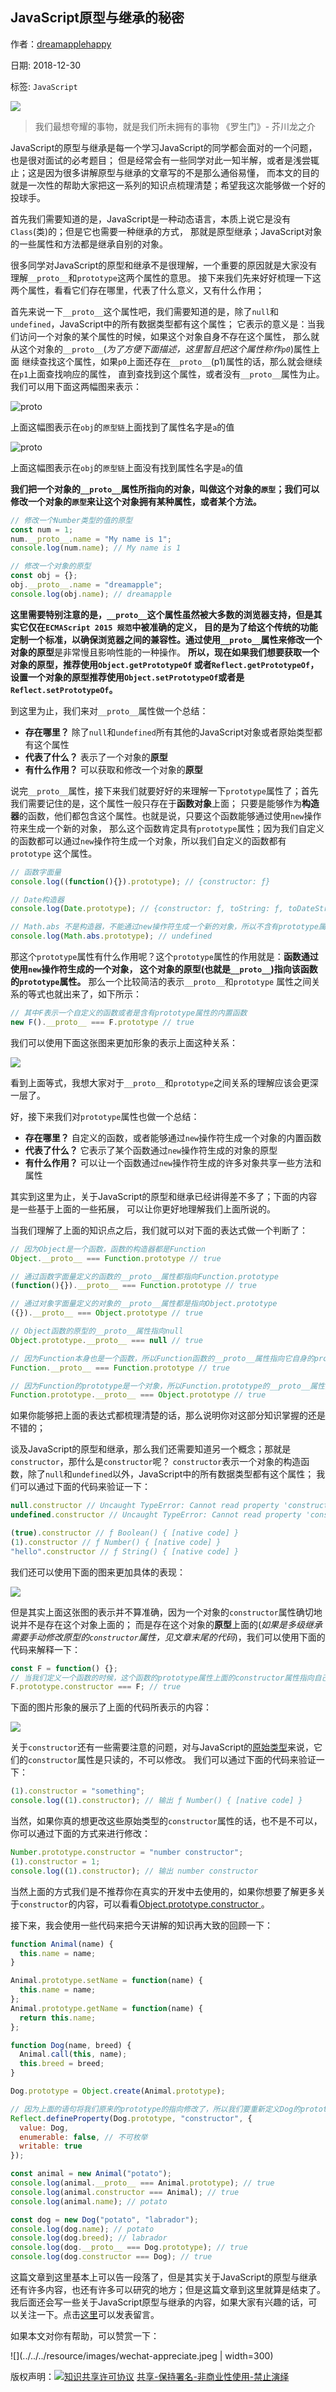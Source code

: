 ## JavaScript原型与继承的秘密

作者：[dreamapplehappy](https://github.com/dreamapplehappy)

日期: 2018-12-30

标签: `JavaScript`

![](https://img.shields.io/github/issues/detail/comments/dreamapplehappy/blog/3.svg)

> 我们最想夸耀的事物，就是我们所未拥有的事物
《罗生门》- 芥川龙之介

JavaScript的原型与继承是每一个学习JavaScript的同学都会面对的一个问题，也是很对面试的必考题目；
但是经常会有一些同学对此一知半解，或者是浅尝辄止；这是因为很多讲解原型与继承的文章写的不是那么通俗易懂，
而本文的目的就是一次性的帮助大家把这一系列的知识点梳理清楚；希望我这次能够做一个好的投球手。

首先我们需要知道的是，JavaScript是一种动态语言，本质上说它是没有`Class`(类)的；但是它也需要一种继承的方式，
那就是原型继承；JavaScript对象的一些属性和方法都是继承自别的对象。

很多同学对JavaScript的原型和继承不是很理解，一个重要的原因就是大家没有理解`__proto__`和`prototype`这两个属性的意思。
接下来我们先来好好梳理一下这两个属性，看看它们存在哪里，代表了什么意义，又有什么作用；

首先来说一下`__proto__`这个属性吧，我们需要知道的是，除了`null`和`undefined`，JavaScript中的所有数据类型都有这个属性；
它表示的意义是：当我们访问一个对象的某个属性的时候，如果这个对象自身不存在这个属性，
那么就从这个对象的`__proto__`(*为了方便下面描述，这里暂且把这个属性称作`p0`*)属性上面
继续查找这个属性，如果`p0`上面还存在`__proto__`(p1)属性的话，那么就会继续在`p1`上面查找响应的属性，
直到查找到这个属性，或者没有`__proto__`属性为止。我们可以用下面这两幅图来表示：

![__proto__](./images/1.png)

上面这幅图表示在`obj`的`原型链`上面找到了属性名字是`a`的值

![__proto__](./images/2.png)

上面这幅图表示在`obj`的`原型链`上面没有找到属性名字是`a`的值

**我们把一个对象的`__proto__`属性所指向的对象，叫做这个对象的`原型`；我们可以修改一个对象的`原型`来让这个对象拥有某种属性，或者某个方法。**
```javascript
// 修改一个Number类型的值的原型
const num = 1;
num.__proto__.name = "My name is 1";
console.log(num.name); // My name is 1

// 修改一个对象的原型
const obj = {};
obj.__proto__.name = "dreamapple";
console.log(obj.name); // dreamapple
```

**这里需要特别注意的是，`__proto__`这个属性虽然被大多数的浏览器支持，但是其实它仅在`ECMAScript 2015 规范`中被准确的定义，
目的是为了给这个传统的功能定制一个标准，以确保浏览器之间的兼容性。**通过使用`__proto__`属性来修改一个对象的**原型**是非常慢且影响性能的一种操作。
**所以，现在如果我们想要获取一个对象的原型，推荐使用`Object.getPrototypeOf`
或者`Reflect.getPrototypeOf`，设置一个对象的原型推荐使用`Object.setPrototypeOf`或者是`Reflect.setPrototypeOf`。**

到这里为止，我们来对`__proto__`属性做一个总结：
+ **存在哪里？** 除了`null`和`undefined`所有其他的JavaScript对象或者原始类型都有这个属性
+ **代表了什么？** 表示了一个对象的**原型**
+ **有什么作用？** 可以获取和修改一个对象的**原型**

说完`__proto__`属性，接下来我们就要好好的来理解一下`prototype`属性了；首先我们需要记住的是，这个属性一般只存在于**函数对象**上面；
只要是能够作为**构造器**的函数，他们都包含这个属性。也就是说，只要这个函数能够通过使用`new`操作符来生成一个新的对象，
那么这个函数肯定具有`prototype`属性；因为我们自定义的函数都可以通过`new`操作符生成一个对象，所以我们自定义的函数都有`prototype`
这个属性。

```javascript
// 函数字面量
console.log((function(){}).prototype); // {constructor: ƒ}

// Date构造器
console.log(Date.prototype); // {constructor: ƒ, toString: ƒ, toDateString: ƒ, toTimeString: ƒ, toISOString: ƒ, …}

// Math.abs 不是构造器，不能通过new操作符生成一个新的对象，所以不含有prototype属性
console.log(Math.abs.prototype); // undefined
```

那这个`prototype`属性有什么作用呢？这个`prototype`属性的作用就是：**函数通过使用`new`操作符生成的一个对象，
这个对象的原型(也就是`__proto__`)指向该函数的`prototype`属性。** 那么一个比较简洁的表示`__proto__`和`prototype`
属性之间关系的等式也就出来了，如下所示：

```javascript
// 其中F表示一个自定义的函数或者是含有prototype属性的内置函数
new F().__proto__ === F.prototype // true
```

我们可以使用下面这张图来更加形象的表示上面这种关系：

![](./images/3.png)

看到上面等式，我想大家对于`__proto__`和`prototype`之间关系的理解应该会更深一层了。

好，接下来我们对`prototype`属性也做一个总结：
+ **存在哪里？** 自定义的函数，或者能够通过`new`操作符生成一个对象的内置函数
+ **代表了什么？** 它表示了某个函数通过`new`操作符生成的对象的原型
+ **有什么作用？** 可以让一个函数通过`new`操作符生成的许多对象共享一些方法和属性

其实到这里为止，关于JavaScript的原型和继承已经讲得差不多了；下面的内容是一些基于上面的一些拓展，
可以让你更好地理解我们上面所说的。

当我们理解了上面的知识点之后，我们就可以对下面的表达式做一个判断了：
```javascript
// 因为Object是一个函数，函数的构造器都是Function
Object.__proto__ === Function.prototype // true

// 通过函数字面量定义的函数的__proto__属性都指向Function.prototype
(function(){}).__proto__ === Function.prototype // true

// 通过对象字面量定义的对象的__proto__属性都是指向Object.prototype
({}).__proto__ === Object.prototype // true

// Object函数的原型的__proto__属性指向null
Object.prototype.__proto__ === null // true

// 因为Function本身也是一个函数，所以Function函数的__proto__属性指向它自身的prototype
Function.__proto__ === Function.prototype // true

// 因为Function的prototype是一个对象，所以Function.prototype的__proto__属性指向Object.prototype
Function.prototype.__proto__ === Object.prototype // true
```

如果你能够把上面的表达式都梳理清楚的话，那么说明你对这部分知识掌握的还是不错的；

谈及JavaScript的原型和继承，那么我们还需要知道另一个概念；那就是`constructor`，那什么是`constructor`呢？
`constructor`表示一个对象的构造函数，除了`null`和`undefined`以外，JavaScript中的所有数据类型都有这个属性；
我们可以通过下面的代码来验证一下：
```javascript
null.constructor // Uncaught TypeError: Cannot read property 'constructor' of null ...
undefined.constructor // Uncaught TypeError: Cannot read property 'constructor' of undefined ...

(true).constructor // ƒ Boolean() { [native code] }
(1).constructor // ƒ Number() { [native code] }
"hello".constructor // ƒ String() { [native code] }
```

我们还可以使用下面的图来更加具体的表现：

![](./images/4.png)

但是其实上面这张图的表示并不算准确，因为一个对象的`constructor`属性确切地说并不是存在这个对象上面的；
而是存在这个对象的**原型**上面的(*如果是多级继承需要手动修改原型的`constructor`属性，见文章末尾的代码*)，我们可以使用下面的代码来解释一下：
```javascript
const F = function() {};
// 当我们定义一个函数的时候，这个函数的prototype属性上面的constructor属性指向自己本身
F.prototype.constructor === F; // true
```

下面的图片形象的展示了上面的代码所表示的内容：

![](./images/5.png)

关于`constructor`还有一些需要注意的问题，对与JavaScript的[原始类型](https://developer.mozilla.org/en-US/docs/Glossary/Primitive)来说，它们的`constructor`属性是只读的，不可以修改。
我们可以通过下面的代码来验证一下：
```javascript
(1).constructor = "something";
console.log((1).constructor); // 输出 ƒ Number() { [native code] }
```

当然，如果你真的想更改这些原始类型的`constructor`属性的话，也不是不可以，你可以通过下面的方式来进行修改：
```javascript
Number.prototype.constructor = "number constructor";
(1).constructor = 1;
console.log((1).constructor); // 输出 number constructor
```
当然上面的方式我们是不推荐你在真实的开发中去使用的，如果你想要了解更多关于`constructor`的内容，可以看看[Object.prototype.constructor
](https://developer.mozilla.org/en-US/docs/Web/JavaScript/Reference/Global_Objects/Object/constructor)。

接下来，我会使用一些代码来把今天讲解的知识再大致的回顾一下：
```javascript
function Animal(name) {
  this.name = name;
}

Animal.prototype.setName = function(name) {
  this.name = name;
};
Animal.prototype.getName = function(name) {
  return this.name;
};

function Dog(name, breed) {
  Animal.call(this, name);
  this.breed = breed;
}

Dog.prototype = Object.create(Animal.prototype);

// 因为上面的语句将我们原来的prototype的指向修改了，所以我们要重新定义Dog的prototype属性的constructor属性
Reflect.defineProperty(Dog.prototype, "constructor", {
  value: Dog,
  enumerable: false, // 不可枚举
  writable: true
});

const animal = new Animal("potato");
console.log(animal.__proto__ === Animal.prototype); // true
console.log(animal.constructor === Animal); // true
console.log(animal.name); // potato

const dog = new Dog("potato", "labrador");
console.log(dog.name); // potato
console.log(dog.breed); // labrador
console.log(dog.__proto__ === Dog.prototype); // true
console.log(dog.constructor === Dog); // true
```

这篇文章到这里基本上可以告一段落了，但是其实关于JavaScript的原型与继承还有许多内容，也还有许多可以研究的地方；但是这篇文章到这里就算是结束了。
我后面还会写一些关于JavaScript原型与继承的内容，如果大家有兴趣的话，可以关注一下。点击[这里](https://github.com/dreamapplehappy/blog/issues/3)可以发表留言。

如果本文对你有帮助，可以赞赏一下：

![](../../../resource/images/wechat-appreciate.jpeg | width=300)

版权声明：[![知识共享许可协议](https://i.creativecommons.org/l/by-nc-nd/3.0/80x15.png)](http://creativecommons.org/licenses/by-nc-nd/3.0/) [共享-保持署名-非商业性使用-禁止演绎](http://creativecommons.org/licenses/by-nc-nd/3.0/)